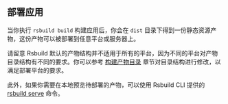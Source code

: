 ## 部署应用

当你执行 `rsbuild build` 构建应用后，你会在 `dist` 目录下得到一份静态资源产物，这份产物可以被部署到任意平台或服务器上。

请留意 Rsbuild 默认的产物结构并不适用于所有的平台，因为不同的平台对产物目录结构有不同的要求。你可以参考 [构建产物目录](/guide/basic/output-files) 章节对目录结构进行修改，以满足部署平台的要求。

此外，如果你需要在本地预览待部署的产物，可以使用 Rsbuild CLI 提供的 [rsbuild serve](/guide/basic/cli#rsbuild-serve) 命令。
